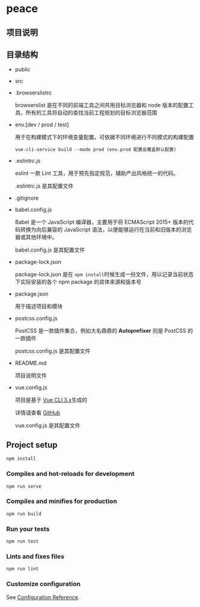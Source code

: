 # peace

## 项目说明

## 目录结构

- public

- src

- .browserslistrc

  browserslist 是在不同的前端工具之间共用目标浏览器和 node 版本的配置工具，所有的工具将自动的查找当前工程规划的目标浏览器范围

- env.[dev / prod / test]

  用于在构建模式下的环境变量配置，可依据不同环境进行不同模式的构建配置

  ```shell
  vue-cli-service build --mode prod (env.prod 配置会覆盖默认配置)
  ```

- .eslintrc.js

  eslint 一款 Lint 工具，用于预先指定规范，辅助产出风格统一的代码。

  .eslintrc.js 是其配置文件

- .gitignore

* babel.config.js

  Babel 是一个 JavaScript 编译器，主要用于将 ECMAScript 2015+ 版本的代码转换为向后兼容的 JavaScript 语法，以便能够运行在当前和旧版本的浏览器或其他环境中。

  babel.config.js 是其配置文件

* package-lock.json

  package-lock.json 是在 `npm install`时候生成一份文件，用以记录当前状态下实际安装的各个 npm package 的具体来源和版本号

* package.json

  用于描述项目和模块

* postcss.config.js

  PostCSS 是一款插件集合，例如大名鼎鼎的 **Autoprefixer** 则是 PostCSS 的一款插件

  postcss.config.js 是其配置文件

* README.md

  项目说明文件

* vue.config.js

  项目是基于 [Vue CLI 3.x](https://cli.vuejs.org/guide/)生成的

  详情请查看 [GitHub](https://github.com/vuejs/vue-cli)

  vue.config.js 是其配置文件

## Project setup

```
npm install
```

### Compiles and hot-reloads for development

```
npm run serve
```

### Compiles and minifies for production

```
npm run build
```

### Run your tests

```
npm run test
```

### Lints and fixes files

```
npm run lint
```

### Customize configuration

See [Configuration Reference](https://cli.vuejs.org/config/).

